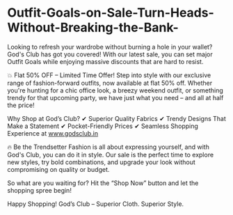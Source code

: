 # Outfit-Goals-on-Sale-Turn-Heads-Without-Breaking-the-Bank-

Looking to refresh your wardrobe without burning a hole in your wallet? God's Club has got you covered! With our latest sale, you can set major Outfit Goals while enjoying massive discounts that are hard to resist.

💥 Flat 50% OFF – Limited Time Offer!
Step into style with our exclusive range of fashion-forward outfits, now available at flat 50% off. Whether you're hunting for a chic office look, a breezy weekend outfit, or something trendy for that upcoming party, we have just what you need – and all at half the price!

Why Shop at God’s Club?
✔ Superior Quality Fabrics
✔ Trendy Designs That Make a Statement
✔ Pocket-Friendly Prices
✔ Seamless Shopping Experience at www.godsclub.in

🔥 Be the Trendsetter
Fashion is all about expressing yourself, and with God's Club, you can do it in style. Our sale is the perfect time to explore new styles, try bold combinations, and upgrade your look without compromising on quality or budget.

So what are you waiting for?
Hit the “Shop Now” button and let the shopping spree begin!

Happy Shopping!
God’s Club – Superior Cloth. Superior Style.
